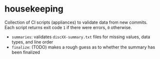 # housekeeping

Collection of CI scripts (appliances) to validate data from new commits. Each script returns exit code `1` if there were errors, `0` otherwise.

- `summaries`: validates `discXX-summary.txt` files for missing values, data types, and line order
- `finalize`: (TODO) makes a rough guess as to whether the summary has been finalized
